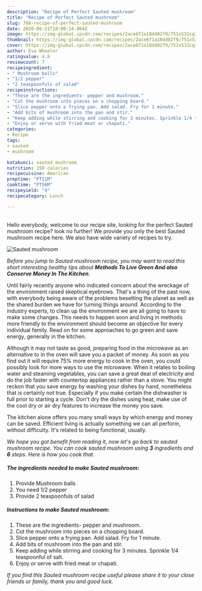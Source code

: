 ```yaml
---
description: "Recipe of Perfect Sauted mushroom"
title: "Recipe of Perfect Sauted mushroom"
slug: 768-recipe-of-perfect-sauted-mushroom
date: 2020-06-21T18:00:14.064Z
image: https://img-global.cpcdn.com/recipes/2ace6f1a18dd02f9/751x532cq70/sauted-mushroom-recipe-main-photo.jpg
thumbnail: https://img-global.cpcdn.com/recipes/2ace6f1a18dd02f9/751x532cq70/sauted-mushroom-recipe-main-photo.jpg
cover: https://img-global.cpcdn.com/recipes/2ace6f1a18dd02f9/751x532cq70/sauted-mushroom-recipe-main-photo.jpg
author: Eva Wheeler
ratingvalue: 4.8
reviewcount: 7
recipeingredient:
- " Mushroom balls"
- "1/2 pepper"
- "2 teaspoonfuls of salad"
recipeinstructions:
- "These are the ingredients- pepper and mushroom."
- "Cut the mushroom into pieces on a chopping board."
- "Slice pepper onto a frying pan. Add salad. Fry for 1 minute."
- "Add bits of mushroom into the pan and stir."
- "Keep adding while stirring and cooking for 3 minutes. Sprinkle 1/4 teaspoonful of salt."
- "Enjoy or serve with fried meat or chapati."
categories:
- Recipe
tags:
- sauted
- mushroom

katakunci: sauted mushroom 
nutrition: 150 calories
recipecuisine: American
preptime: "PT11M"
cooktime: "PT56M"
recipeyield: "4"
recipecategory: Lunch

---
```

<br>
Hello everybody, welcome to our recipe site, looking for the perfect Sauted mushroom recipe? look no further! We provide you only the best Sauted mushroom recipe here. We also have wide variety of recipes to try.
<br>


![Sauted mushroom](https://img-global.cpcdn.com/recipes/2ace6f1a18dd02f9/751x532cq70/sauted-mushroom-recipe-main-photo.jpg)

<i>Before you jump to Sauted mushroom recipe, you may want to read this short interesting healthy tips about 
<strong>Methods To Live Green And also Conserve Money In The Kitchen</strong>.</i>
</br>

Until fairly recently anyone who indicated concern about the wreckage of the environment raised skeptical eyebrows. That's a thing of the past now, with everybody being aware of the problems besetting the planet as well as the shared burden we have for turning things around. According to the industry experts, to clean up the environment we are all going to have to make some changes. This needs to happen soon and living in methods more friendly to the environment should become an objective for every individual family. Read on for some approaches to go green and save energy, generally in the kitchen.

Although it may not taste as good, preparing food in the microwave as an alternative to in the oven will save you a packet of money. As soon as you find out it will require 75% more energy to cook in the oven, you could possibly look for more ways to use the microwave. When it relates to boiling water and steaming vegetables, you can save a great deal of electricity and do the job faster with countertop appliances rather than a stove. You might reckon that you save energy by washing your dishes by hand, nonetheless that is certainly not true. Especially if you make certain the dishwasher is full prior to starting a cycle. Don't dry the dishes using heat, make use of the cool dry or air dry features to increase the money you save.

The kitchen alone offers you many small ways by which energy and money can be saved. Efficient living is actually something we can all perform, without difficulty. It's related to being functional, usually.


<i>We hope you got benefit from reading it, now let's go back to sauted mushroom recipe. You can cook sauted mushroom using <strong>3</strong> ingredients and <strong>6</strong> steps. Here is how you cook that.
</i>

##### The ingredients needed to make Sauted mushroom:

1. Provide  Mushroom balls
1. You need 1/2 pepper
1. Provide 2 teaspoonfuls of salad


##### Instructions to make Sauted mushroom:

1. These are the ingredients- pepper and mushroom.
1. Cut the mushroom into pieces on a chopping board.
1. Slice pepper onto a frying pan. Add salad. Fry for 1 minute.
1. Add bits of mushroom into the pan and stir.
1. Keep adding while stirring and cooking for 3 minutes. Sprinkle 1/4 teaspoonful of salt.
1. Enjoy or serve with fried meat or chapati.


<i>If you find this Sauted mushroom recipe useful please share it to your close friends or family, thank you and good luck.</i>
